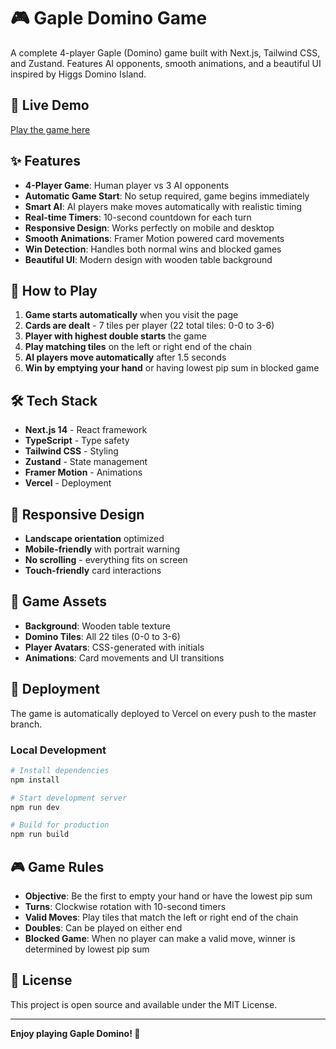 # 🎮 Gaple Domino Game

A complete 4-player Gaple (Domino) game built with Next.js, Tailwind CSS, and Zustand. Features AI opponents, smooth animations, and a beautiful UI inspired by Higgs Domino Island.

## 🚀 Live Demo

[Play the game here](https://esdi-final.vercel.app)

## ✨ Features

- **4-Player Game**: Human player vs 3 AI opponents
- **Automatic Game Start**: No setup required, game begins immediately
- **Smart AI**: AI players make moves automatically with realistic timing
- **Real-time Timers**: 10-second countdown for each turn
- **Responsive Design**: Works perfectly on mobile and desktop
- **Smooth Animations**: Framer Motion powered card movements
- **Win Detection**: Handles both normal wins and blocked games
- **Beautiful UI**: Modern design with wooden table background

## 🎯 How to Play

1. **Game starts automatically** when you visit the page
2. **Cards are dealt** - 7 tiles per player (22 total tiles: 0-0 to 3-6)
3. **Player with highest double starts** the game
4. **Play matching tiles** on the left or right end of the chain
5. **AI players move automatically** after 1.5 seconds
6. **Win by emptying your hand** or having lowest pip sum in blocked game

## 🛠️ Tech Stack

- **Next.js 14** - React framework
- **TypeScript** - Type safety
- **Tailwind CSS** - Styling
- **Zustand** - State management
- **Framer Motion** - Animations
- **Vercel** - Deployment

## 📱 Responsive Design

- **Landscape orientation** optimized
- **Mobile-friendly** with portrait warning
- **No scrolling** - everything fits on screen
- **Touch-friendly** card interactions

## 🎨 Game Assets

- **Background**: Wooden table texture
- **Domino Tiles**: All 22 tiles (0-0 to 3-6)
- **Player Avatars**: CSS-generated with initials
- **Animations**: Card movements and UI transitions

## 🚀 Deployment

The game is automatically deployed to Vercel on every push to the master branch.

### Local Development

```bash
# Install dependencies
npm install

# Start development server
npm run dev

# Build for production
npm run build
```

## 🎮 Game Rules

- **Objective**: Be the first to empty your hand or have the lowest pip sum
- **Turns**: Clockwise rotation with 10-second timers
- **Valid Moves**: Play tiles that match the left or right end of the chain
- **Doubles**: Can be played on either end
- **Blocked Game**: When no player can make a valid move, winner is determined by lowest pip sum

## 📄 License

This project is open source and available under the MIT License.

---

**Enjoy playing Gaple Domino! 🎲**